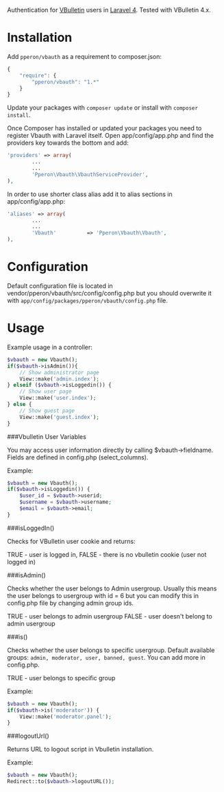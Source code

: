 Authentication for [VBulletin](http://www.vbulletin.com) users in [Laravel 4](http://laravel.com/). Tested with VBulletin 4.x.

Installation
============
 
Add `pperon/vbauth` as a requirement to composer.json:

```javascript
{
    "require": {
        "pperon/vbauth": "1.*"
    }
}
```

Update your packages with `composer update` or install with `composer install`.

Once Composer has installed or updated your packages you need to register Vbauth with Laravel itself. Open app/config/app.php and find the providers key towards the bottom and add:

```php
'providers' => array(
		...
		...
		'Pperon\Vbauth\VbauthServiceProvider',
),
```

In order to use shorter class alias add it to alias sections in app/config/app.php:

```php
'aliases' => array(
		...
		...
		'Vbauth'		  => 'Pperon\Vbauth\Vbauth',
),
```

Configuration
=============

Default configuration file is located in vendor/pperon/vbauth/src/config/config.php but you should overwrite it with `app/config/packages/pperon/vbauth/config.php` file.


Usage
=====

Example usage in a controller:

```php
$vbauth = new Vbauth();
if($vbauth->isAdmin()){
	// Show administrator page
	View::make('admin.index');
} elseif ($vbauth->isLoggedin()) {
	// Show user page
	View::make('user.index');	
} else {
	// Show guest page
	View::make('guest.index');
}
```

###Vbulletin User Variables

You may access user information directly by calling $vbauth->fieldname. Fields are defined in config.php (select_columns).

Example:
```php
$vbauth = new Vbauth();
if($vbauth->isLoggedin()) {
    $user_id = $vbauth->userid;
    $username = $vbauth->username;
    $email = $vbauth->email;
}

```

###isLoggedIn()

Checks for VBulletin user cookie and returns:

TRUE - user is logged in,
FALSE - there is no vbulletin cookie (user not logged in)


###isAdmin()

Checks whether the user belongs to Admin usergroup. Usually this means the user belongs to usergroup with id = 6 but you can modify this in config.php file by changing admin group ids.

TRUE - user belongs to admin usergroup
FALSE - user doesn't belong to admin usergroup

###is()

Checks whether the user belongs to specific usergroup. Default available groups: `admin, moderator, user, banned, guest`.  You can add more in config.php.

TRUE - user belongs to specific group

Example:
```php
$vbauth = new Vbauth();
if($vbauth->is('moderator')) {
    View::make('moderator.panel');
}
```

###logoutUrl()

Returns URL to logout script in Vbulletin installation.

Example:
```php
$vbauth = new Vbauth();
Redirect::to($vbauth->logoutURL());
```